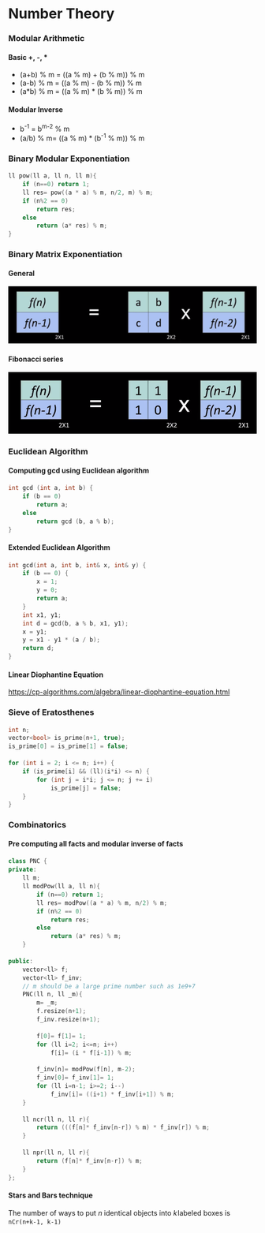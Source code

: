 # Number Theory

### Modular Arithmetic
#### Basic +, -, *
- (a+b) % m = ((a % m) + (b % m)) % m
- (a-b) % m = ((a % m) - (b % m)) % m
- (a*b) % m = ((a % m) * (b % m)) % m
#### Modular Inverse
- b<sup>-1</sup> = b<sup>m-2</sup> % m
- (a/b) % m=  ((a % m) * (b<sup>-1</sup> % m)) % m

### Binary Modular Exponentiation
``` c++
ll pow(ll a, ll n, ll m){
    if (n==0) return 1;
    ll res= pow((a * a) % m, n/2, m) % m;
    if (n%2 == 0)
        return res;
    else
        return (a* res) % m;
}
```

### Binary Matrix Exponentiation
#### General
![image1](images/matrixExponentiation1.png)
#### Fibonacci series
![image2](images/matrixExponentiation2.png)

### Euclidean Algorithm
#### Computing gcd using Euclidean algorithm
``` c++
int gcd (int a, int b) {
    if (b == 0)
        return a;
    else
        return gcd (b, a % b);
}
```

#### Extended Euclidean Algorithm
``` c++
int gcd(int a, int b, int& x, int& y) {
    if (b == 0) {
        x = 1;
        y = 0;
        return a;
    }
    int x1, y1;
    int d = gcd(b, a % b, x1, y1);
    x = y1;
    y = x1 - y1 * (a / b);
    return d;
}
```

#### Linear Diophantine Equation
https://cp-algorithms.com/algebra/linear-diophantine-equation.html

### Sieve of Eratosthenes
``` c++
int n;
vector<bool> is_prime(n+1, true);
is_prime[0] = is_prime[1] = false;

for (int i = 2; i <= n; i++) {
    if (is_prime[i] && (ll)(i*i) <= n) {
        for (int j = i*i; j <= n; j += i)
            is_prime[j] = false;
    }
}
```

### Combinatorics
#### Pre computing all facts and modular inverse of facts
``` c++
class PNC {
private:
    ll m;
    ll modPow(ll a, ll n){
        if (n==0) return 1;
        ll res= modPow((a * a) % m, n/2) % m;
        if (n%2 == 0)
            return res;
        else
            return (a* res) % m;
    }

public:
    vector<ll> f;
    vector<ll> f_inv;
    // m should be a large prime number such as 1e9+7
    PNC(ll n, ll _m){ 
        m= _m;
        f.resize(n+1);
        f_inv.resize(n+1);

        f[0]= f[1]= 1;
        for (ll i=2; i<=n; i++)
            f[i]= (i * f[i-1]) % m;

        f_inv[n]= modPow(f[n], m-2);
        f_inv[0]= f_inv[1]= 1;
        for (ll i=n-1; i>=2; i--) 
            f_inv[i]= ((i+1) * f_inv[i+1]) % m;
    }
    
    ll ncr(ll n, ll r){
        return (((f[n]* f_inv[n-r]) % m) * f_inv[r]) % m;
    }

    ll npr(ll n, ll r){
        return (f[n]* f_inv[n-r]) % m;
    }
};
```

#### Stars and Bars technique
The number of ways to put $n$ identical objects into $k$ labeled boxes is `nCr(n+k-1, k-1)`